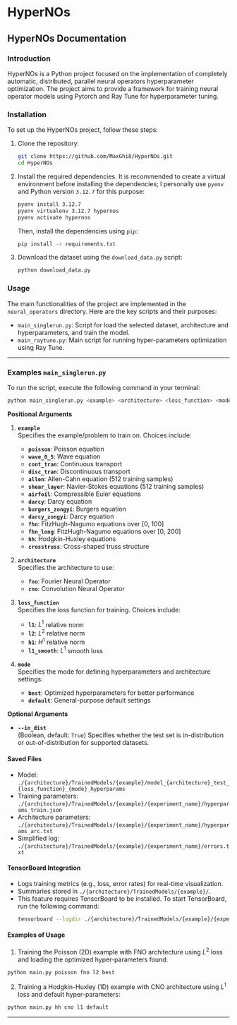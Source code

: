 # HyperNOs
## HyperNOs Documentation

### Introduction
HyperNOs is a Python project focused on the implementation of completely automatic, distributed, parallel neural operators hyperparameter optimization. The project aims to provide a framework for training neural operator models using Pytorch and Ray Tune for hyperparameter tuning.

### Installation
To set up the HyperNOs project, follow these steps:
1. Clone the repository:
   ```bash
   git clone https://github.com/MaxGhi8/HyperNOs.git
   cd HyperNOs
   ```
2. Install the required dependencies. It is recommended to create a virtual environment before installing the dependencies; I personally use `pyenv` and Python version `3.12.7` for this purpose:
    ```bash
    pyenv install 3.12.7
    pyenv virtualenv 3.12.7 hypernos
    pyenv activate hypernos
    ```
    Then, install the dependencies using `pip`:
   ```bash
   pip install -r requirements.txt
    ```

<!-- TODO  -->
3. Download the dataset using the `download_data.py` script:
   ```bash
   python download_data.py 
   ```
<!-- TODO  -->

### Usage
The main functionalities of the project are implemented in the `neural_operators` directory. Here are the key scripts and their purposes:

- `main_singlerun.py`: Script for load the selected dataset, architecture and hyperparameters, and train the model.
- `main_raytune.py`: Main script for running hyper-parameters optimization using Ray Tune.

----------------------------------------------------------------------------------------------------------------------------

### Examples `main_singlerun.py`

To run the script, execute the following command in your terminal:
```bash
python main_singlerun.py <example> <architecture> <loss_function> <mode> [--in_dist]
```

**Positional Arguments**
1. **`example`**  
   Specifies the example/problem to train on. Choices include:
   - **`poisson`**: Poisson equation  
   - **`wave_0_5`**: Wave equation  
   - **`cont_tran`**: Continuous transport  
   - **`disc_tran`**: Discontinuous transport  
   - **`allen`**: Allen-Cahn equation (512 training samples)  
   - **`shear_layer`**: Navier-Stokes equations (512 training samples)  
   - **`airfoil`**: Compressible Euler equations  
   - **`darcy`**: Darcy equation  
   - **`burgers_zongyi`**: Burgers equation  
   - **`darcy_zongyi`**: Darcy equation  
   - **`fhn`**: FitzHugh-Nagumo equations over [0, 100]  
   - **`fhn_long`**: FitzHugh-Nagumo equations over [0, 200]  
   - **`hh`**: Hodgkin-Huxley equations  
   - **`crosstruss`**: Cross-shaped truss structure  

2. **`architecture`**  
   Specifies the architecture to use:
   - **`fno`**: Fourier Neural Operator  
   - **`cno`**: Convolution Neural Operator  

3. **`loss_function`**  
   Specifies the loss function for training. Choices include:
   - **`l1`**: $L^1$ relative norm  
   - **`l2`**: $L^2$ relative norm  
   - **`h1`**: $H^1$ relative norm  
   - **`l1_smooth`**: $L^1$ smooth loss 

4. **`mode`**  
   Specifies the mode for defining hyperparameters and architecture settings:
   - **`best`**: Optimized hyperparameters for better performance  
   - **`default`**: General-purpose default settings  

**Optional Arguments**
- **`--in_dist`**  
   (Boolean, default: `True`) Specifies whether the test set is in-distribution or out-of-distribution for supported datasets.

#### Saved Files
- Model: 
  ```./{architecture}/TrainedModels/{example}/model_{architecture}_test_{loss_function}_{mode}_hyperparams```
- Training parameters:
```./{architecture}/TrainedModels/{example}/{experiment_name}/hyperparams_train.json```  
- Architecture parameters:
```./{architecture}/TrainedModels/{example}/{experiment_name}/hyperparams_arc.txt```
- Simplified log:  
  ```./{architecture}/TrainedModels/{example}/{experiment_name}/errors.txt```

#### **TensorBoard Integration**
- Logs training metrics (e.g., loss, error rates) for real-time visualization.
- Summaries stored in `./{architecture}/TrainedModels/{example}/`.
- This feature requires TensorBoard to be installed. To start TensorBoard, run the following command:
  ```bash
  tensorboard --logdir ./{architecture}/TrainedModels/{example}/{experiment_name}
  ```


#### **Examples of Usage**
1. Training the Poisson (2D) example with FNO architecture using $L^2$ loss and loading the optimized hyper-parameters found:
```bash
python main.py poisson fno l2 best
```

2. Training a Hodgkin-Huxley (1D) example with CNO architecture using $L^1$ loss and default hyper-parameters:
```bash
python main.py hh cno l1 default
```

----------------------------------------------------------------------------------------------------------------------------
